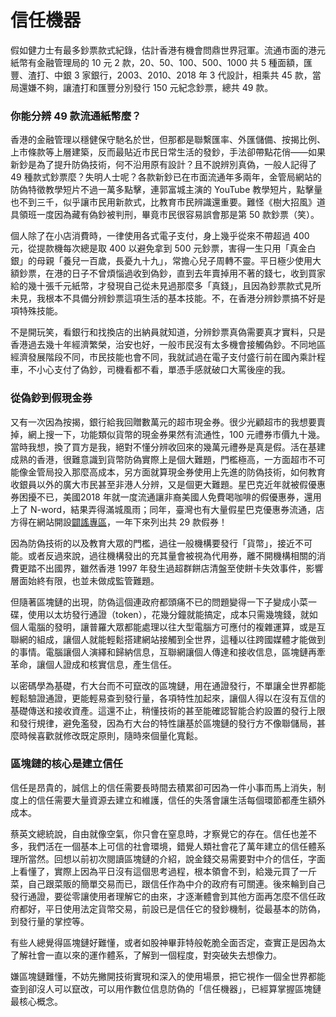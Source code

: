 # 信任機器

假如健力士有最多鈔票款式紀錄，估計香港有機會問鼎世界冠軍。流通市面的港元紙幣有金融管理局的 10 元 2 款，20、50、100、500、1000 共 5 種面額，匯豐、渣打、中銀 3 家銀行，2003、2010、2018 年 3 代設計，相乘共 45 款，當局還嫌不夠，讓渣打和匯豐分別發行 150 元紀念鈔票，總共 49 款。

### 你能分辨 49 款流通紙幣麼？

香港的金融管理以穩健保守馳名於世，但那都是聯繫匯率、外匯儲備、按揭比例、上市條款等上層建築，反而最貼近市民日常生活的發鈔，手法卻帶點花俏——如果新鈔是為了提升防偽技術，何不沿用原有設計？且不說辨別真偽，一般人記得了 49 種款式鈔票麼？失明人士呢？各款新鈔已在市面流通年多兩年，金管局網站的防偽特徵教學短片不過一萬多點擊，連郭富城主演的 YouTube 教學短片，點擊量也不到三千，似乎讓市民用新款式，比教育市民辨識還重要。難怪《樹大招風》道具領班一度因為藏有偽鈔被判刑，畢竟市民很容易誤會那是第 50 款鈔票（笑）。

個人除了在小店消費時，一律使用各式電子支付，身上幾乎從來不帶超過 400 元，從提款機每次總是取 400 以避免拿到 500 元鈔票，害得一生只用「真金白銀」的母親「養兒一百歲，長憂九十九」，常擔心兒子周轉不靈。平日極少使用大額鈔票，在港的日子不曾煩惱過收到偽鈔，直到去年賣掉用不著的錢七，收到買家給的幾十張千元紙幣，才發現自己從未見過那麼多「真錢」，且因為鈔票款式見所未見，我根本不具備分辨鈔票這項生活的基本技能。不，在香港分辨鈔票搞不好是項特殊技能。

不是開玩笑，看銀行和找換店的出納員就知道，分辨鈔票真偽需要真才實料，只是香港過去幾十年經濟繁榮，治安也好，一般市民沒有太多機會接觸偽鈔。不同地區經濟發展階段不同，市民技能也會不同，我就試過在電子支付盛行前在國內乘計程車，不小心支付了偽鈔，司機看都不看，單憑手感就破口大罵後座的我。

### **從偽鈔到假現金券**

又有一次因為按揭，銀行給我回贈數萬元的超市現金券。很少光顧超市的我想要賣掉，網上搜一下，功能類似貨幣的現金券果然有流通性，100 元禮券市價九十幾。當時我想，換了買方是我，絕對不懂分辨收回來的幾萬元禮券是真是假。活在基建成熟的香港，很難意識到貨幣防偽實際上是個大難題，門檻極高，一方面超市不可能像金管局投入那麼高成本，另方面就算現金券使用上先進的防偽技術，如何教育收銀員以外的廣大市民甚至非港人分辨，又是個更大難題。星巴克近年就被假優惠券困擾不已，美國2018 年就一度流通讓非裔美國人免費喝咖啡的假優惠券，還用上了 N-word，結果弄得滿城風雨；同年，臺灣也有大量假星巴克優惠券流通，店方得在網站開設[闢謠專區](https://www.starbucks.com.tw/stores/allevent/show.jspx?n=1016)，一年下來列出共 29 款假券！

因為防偽技術的以及教育大眾的門檻，過往一般機構要發行「貨幣」，接近不可能。或者反過來說，過往機構發出的充其量會被視為代用券，離不開機構相關的消費更踏不出國界，雖然香港 1997 年發生過超群餅店清盤至使餅卡失效事件，影響層面始終有限，也並未做成監管難題。

但隨著區塊鏈的出現，防偽這個連政府都頭痛不已的問題變得一下子變成小菜一碟，使用以太坊發行通證（token），花幾分鐘就能搞定，成本只需幾塊錢，就如個人電腦的發明，讓普羅大眾都能處理以往大型電腦方可應付的複雜運算，或是互聯網的組成，讓個人就能輕鬆搭建網站接觸到全世界，這種以往跨國媒體才能做到的事情。電腦讓個人演繹和歸納信息，互聯網讓個人傳達和接收信息，區塊鏈再牽革命，讓個人證成和核實信息，產生信任。

以密碼學為基礎，冇大台而不可竄改的區塊鏈，用在通證發行，不單讓全世界都能輕鬆驗證通證，更能輕易查到發行量，各項特性加起來，讓個人得以在沒有互信的基礎傳送和接收資產。這還不止，稍懂技術的甚至能確認智能合約設置的發行上限和發行規律，避免濫發，因為冇大台的特性讓基於區塊鏈的發行方不像聯儲局，甚麼時候喜歡就修改既定原則，隨時來個量化寬鬆。

### **區塊鏈的核心是建立信任**

信任是昂貴的，誠信上的信任需要長時間去積累卻可因為一件小事而馬上消失，制度上的信任需要大量資源去建立和維護，信任的失落會讓生活每個環節都產生額外成本。

蔡英文總統說，自由就像空氣，你只會在窒息時，才察覺它的存在。信任也差不多，我們活在一個基本上可信的社會環境，錯覺人類社會花了萬年建立的信任體系理所當然。回想以前初次閱讀區塊鏈的介紹，說金錢交易需要對中介的信任，字面上看懂了，實際上因為平日沒有這個思考過程，根本領會不到，給幾元買了一斤菜，自己跟菜販的簡單交易而已，跟信任作為中介的政府有可關連。後來輪到自己發行通證，要從零讓使用者理解它的由來，才逐漸體會到其他方面再怎麼不信任政府都好，平日使用法定貨幣交易，前設已是信任它的發鈔機制，從最基本的防偽，到發行量的掌控等。

有些人總覺得區塊鏈好難懂，或者如股神畢菲特般乾脆全面否定，查實正是因為太了解社會一直以來的運作體系，了解到一個程度，對突破失去想像力。

嫌區塊鏈難懂，不妨先撇開技術實現和深入的使用場景，把它視作一個全世界都能查到卻沒人可以竄改，可以用作數位信息防偽的「信任機器」，已經算掌握區塊鏈最核心概念。

